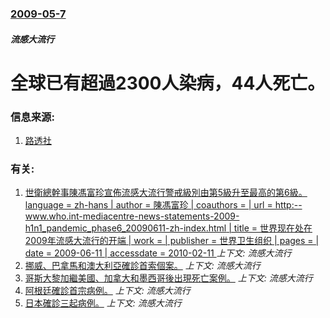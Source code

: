 ### [2009-05-7](/news/2009/05/7/index.md)

##### 流感大流行
# 全球已有超過2300人染病，44人死亡。




### 信息来源:

1. [路透社](http://uk.reuters.com/article/UKNews1/idUKTRE5461PL20090507)

### 有关:

1. [ 世衛總幹事陳馮富珍宣佈流感大流行警戒級別由第5級升至最高的第6級。 language = zh-hans | author = 陳馮富珍 | coauthors = | url = http:--www.who.int-mediacentre-news-statements-2009-h1n1_pandemic_phase6_20090611-zh-index.html | title = 世界现在处在2009年流感大流行的开端 | work = | publisher = 世界卫生组织 | pages = | date = 2009-06-11 | accessdate = 2010-02-11 ](/news/2009/06/12/世衛總幹事陳馮富珍宣佈流感大流行警戒級別由第5級升至最高的第6級-language-zh-hans-auth.md) _上下文: 流感大流行_
2. [挪威、巴拿馬和澳大利亞確診首索個案。](/news/2009/05/9/挪威-巴拿馬和澳大利亞確診首索個案.md) _上下文: 流感大流行_
3. [哥斯大黎加繼美國、加拿大和墨西哥後出現死亡案例。](/news/2009/05/9/哥斯大黎加繼美國-加拿大和墨西哥後出現死亡案例.md) _上下文: 流感大流行_
4. [阿根廷確診首宗病例。](/news/2009/05/8/阿根廷確診首宗病例.md) _上下文: 流感大流行_
5. [日本確診三起病例。](/news/2009/05/8/日本確診三起病例.md) _上下文: 流感大流行_
